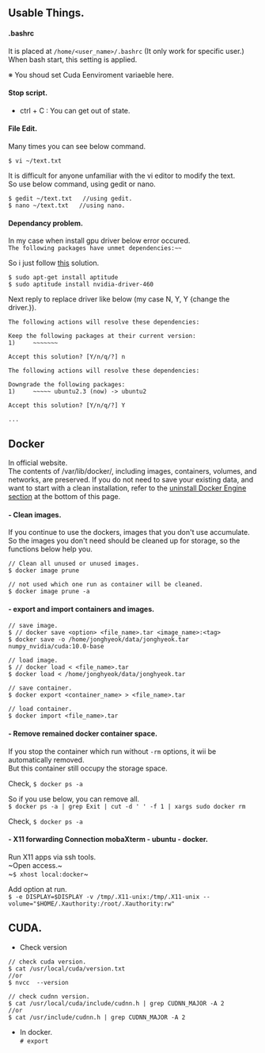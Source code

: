 ## Usable Things.

#### .bashrc  

It is placed at `/home/<user_name>/.bashrc` (It only work for specific user.)  
When bash start, this setting is applied.  

※ You shoud set Cuda Eenviroment variaeble here.  

#### Stop script. 
- ctrl + C : You can get out of state.  

#### File Edit.  
Many times you can see below command.  

`$ vi ~/text.txt`  
  
It is difficult for anyone unfamiliar with the vi editor to modify the text.  
So use below command, using gedit or nano.  

~~~
$ gedit ~/text.txt   //using gedit.
$ nano ~/text.txt   //using nano.
~~~  

#### Dependancy problem.  
In my case when install gpu driver below error occured.  
`The following packages have unmet dependencies:~~`  

So i just follow [this](https://askubuntu.com/questions/563178/the-following-packages-have-unmet-dependencies) solution.    

~~~  
$ sudo apt-get install aptitude
$ sudo aptitude install nvidia-driver-460
~~~  

Next reply to replace driver like below (my case N, Y, Y {change the driver.}).  
~~~
The following actions will resolve these dependencies:

Keep the following packages at their current version:
1)     ~~~~~~~                        

Accept this solution? [Y/n/q/?] n

The following actions will resolve these dependencies:

Downgrade the following packages:                                
1)     ~~~~~ ubuntu2.3 (now) -> ubuntu2 

Accept this solution? [Y/n/q/?] Y

...
~~~  


## Docker  
In official website.  
The contents of /var/lib/docker/, including images, containers, volumes, and networks, are preserved. If you do not need to save your existing data, and want to start with a clean installation, refer to the [uninstall Docker Engine section](https://docs.docker.com/engine/install/ubuntu/#uninstall-docker-engine) at the bottom of this page.  


#### - Clean images.  
  If you continue to use the dockers, images that you don't use accumulate. So the images you don't need should be cleaned up for storage, so the functions below help you.  

  ~~~  
  // Clean all unused or unused images.  
  $ docker image prune  

  // not used which one run as container will be cleaned.  
  $ docker image prune -a  
  ~~~  

#### - export and import containers and images.  
  
  ~~~  
  // save image.  
  $ // docker save <option> <file_name>.tar <image_name>:<tag>  
  $ docker save -o /home/jonghyeok/data/jonghyeok.tar numpy_nvidia/cuda:10.0-base  
  
  // load image.
  $ // docker load < <file_name>.tar  
  $ docker load < /home/jonghyeok/data/jonghyeok.tar  

  // save container.  
  $ docker export <container_name> > <file_name>.tar  

  // load container.  
  $ docker import <file_name>.tar  
  ~~~  

#### -  Remove remained docker container space.  
   If you stop the container which run without `-rm` options, it wii be automatically removed.  
   But this container still occupy the storage space.  

   Check, 
   `$ docker ps -a`  

   So if you use below, you can remove all.  
   `$ docker ps -a | grep Exit | cut -d ' ' -f 1 | xargs sudo docker rm`  

   Check,
   `$ docker ps -a`  
   
#### -  X11 forwarding Connection mobaXterm - ubuntu - docker.  
   Run X11 apps via ssh tools.  
   ~Open access.~  
   ~`$ xhost local:docker`~  
   
   Add option at run.  
   `$ -e DISPLAY=$DISPLAY -v /tmp/.X11-unix:/tmp/.X11-unix --volume="$HOME/.Xauthority:/root/.Xauthority:rw"`


## CUDA.  
- Check version  

~~~  
// check cuda version.  
$ cat /usr/local/cuda/version.txt  
//or  
$ nvcc  --version  

// check cudnn version.  
$ cat /usr/local/cuda/include/cudnn.h | grep CUDNN_MAJOR -A 2  
//or
$ cat /usr/include/cudnn.h | grep CUDNN_MAJOR -A 2  
~~~  

- In docker.  
`# export`
  
